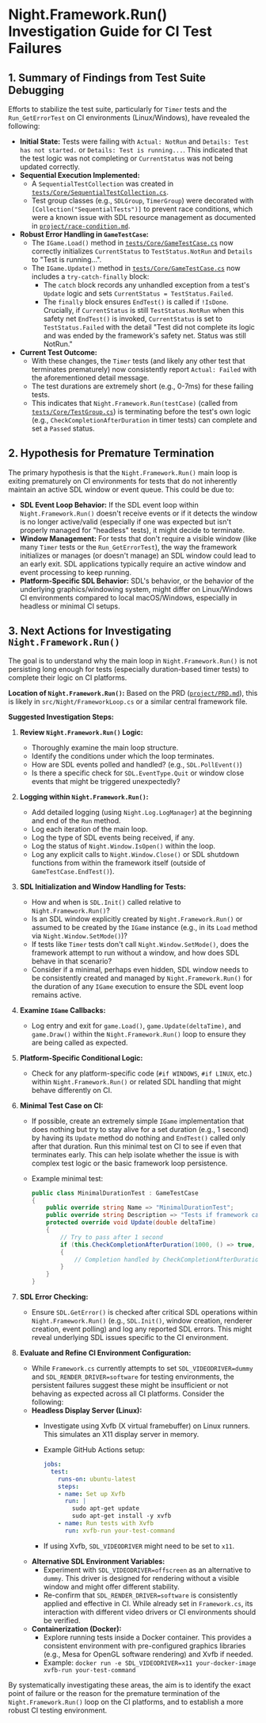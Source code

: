 # Night.Framework.Run() Investigation Guide for CI Test Failures

## 1. Summary of Findings from Test Suite Debugging

Efforts to stabilize the test suite, particularly for `Timer` tests and the `Run_GetErrorTest` on CI environments (Linux/Windows), have revealed the following:

- **Initial State:** Tests were failing with `Actual: NotRun` and `Details: Test has not started.` or `Details: Test is running...`. This indicated that the test logic was not completing or `CurrentStatus` was not being updated correctly.
- **Sequential Execution Implemented:**
  - A `SequentialTestCollection` was created in [`tests/Core/SequentialTestCollection.cs`](tests/Core/SequentialTestCollection.cs:1).
  - Test group classes (e.g., `SDLGroup`, `TimerGroup`) were decorated with `[Collection("SequentialTests")]` to prevent race conditions, which were a known issue with SDL resource management as documented in [`project/race-condition.md`](project/race-condition.md:1).
- **Robust Error Handling in `GameTestCase`:**
  - The `IGame.Load()` method in [`tests/Core/GameTestCase.cs`](tests/Core/GameTestCase.cs:81) now correctly initializes `CurrentStatus` to `TestStatus.NotRun` and `Details` to "Test is running...".
  - The `IGame.Update()` method in [`tests/Core/GameTestCase.cs`](tests/Core/GameTestCase.cs:99) now includes a `try-catch-finally` block:
    - The `catch` block records any unhandled exception from a test's `Update` logic and sets `CurrentStatus = TestStatus.Failed`.
    - The `finally` block ensures `EndTest()` is called if `!IsDone`. Crucially, if `CurrentStatus` is still `TestStatus.NotRun` when this safety net `EndTest()` is invoked, `CurrentStatus` is set to `TestStatus.Failed` with the detail "Test did not complete its logic and was ended by the framework's safety net. Status was still NotRun."
- **Current Test Outcome:**
  - With these changes, the `Timer` tests (and likely any other test that terminates prematurely) now consistently report `Actual: Failed` with the aforementioned detail message.
  - The test durations are extremely short (e.g., 0-7ms) for these failing tests.
  - This indicates that `Night.Framework.Run(testCase)` (called from [`tests/Core/TestGroup.cs`](tests/Core/TestGroup.cs:65)) is terminating before the test's own logic (e.g., `CheckCompletionAfterDuration` in timer tests) can complete and set a `Passed` status.

## 2. Hypothesis for Premature Termination

The primary hypothesis is that the `Night.Framework.Run()` main loop is exiting prematurely on CI environments for tests that do not inherently maintain an active SDL window or event queue. This could be due to:

- **SDL Event Loop Behavior:** If the SDL event loop within `Night.Framework.Run()` doesn't receive events or if it detects the window is no longer active/valid (especially if one was expected but isn't properly managed for "headless" tests), it might decide to terminate.
- **Window Management:** For tests that don't require a visible window (like many `Timer` tests or the `Run_GetErrorTest`), the way the framework initializes or manages (or doesn't manage) an SDL window could lead to an early exit. SDL applications typically require an active window and event processing to keep running.
- **Platform-Specific SDL Behavior:** SDL's behavior, or the behavior of the underlying graphics/windowing system, might differ on Linux/Windows CI environments compared to local macOS/Windows, especially in headless or minimal CI setups.

## 3. Next Actions for Investigating `Night.Framework.Run()`

The goal is to understand why the main loop in `Night.Framework.Run()` is not persisting long enough for tests (especially duration-based timer tests) to complete their logic on CI platforms.

**Location of `Night.Framework.Run()`:** Based on the PRD ([`project/PRD.md`](project/PRD.md:235)), this is likely in `src/Night/FrameworkLoop.cs` or a similar central framework file.

**Suggested Investigation Steps:**

1. **Review `Night.Framework.Run()` Logic:**
    - Thoroughly examine the main loop structure.
    - Identify the conditions under which the loop terminates.
    - How are SDL events polled and handled? (e.g., `SDL.PollEvent()`)
    - Is there a specific check for `SDL.EventType.Quit` or window close events that might be triggered unexpectedly?
2. **Logging within `Night.Framework.Run()`:**
    - Add detailed logging (using `Night.Log.LogManager`) at the beginning and end of the `Run` method.
    - Log each iteration of the main loop.
    - Log the type of SDL events being received, if any.
    - Log the status of `Night.Window.IsOpen()` within the loop.
    - Log any explicit calls to `Night.Window.Close()` or SDL shutdown functions from within the framework itself (outside of `GameTestCase.EndTest()`).
3. **SDL Initialization and Window Handling for Tests:**
    - How and when is `SDL.Init()` called relative to `Night.Framework.Run()`?
    - Is an SDL window explicitly created by `Night.Framework.Run()` or assumed to be created by the `IGame` instance (e.g., in its `Load` method via `Night.Window.SetMode()`)?
    - If tests like `Timer` tests don't call `Night.Window.SetMode()`, does the framework attempt to run without a window, and how does SDL behave in that scenario?
    - Consider if a minimal, perhaps even hidden, SDL window needs to be consistently created and managed by `Night.Framework.Run()` for the duration of any `IGame` execution to ensure the SDL event loop remains active.
4. **Examine `IGame` Callbacks:**
    - Log entry and exit for `game.Load()`, `game.Update(deltaTime)`, and `game.Draw()` within the `Night.Framework.Run()` loop to ensure they are being called as expected.
5. **Platform-Specific Conditional Logic:**
    - Check for any platform-specific code (`#if WINDOWS`, `#if LINUX`, etc.) within `Night.Framework.Run()` or related SDL handling that might behave differently on CI.
6. **Minimal Test Case on CI:**
    - If possible, create an extremely simple `IGame` implementation that does nothing but try to stay alive for a set duration (e.g., 1 second) by having its `Update` method do nothing and `EndTest()` called only after that duration. Run this minimal test on CI to see if even that terminates early. This can help isolate whether the issue is with complex test logic or the basic framework loop persistence.
    - Example minimal test:

        ```csharp
        public class MinimalDurationTest : GameTestCase
        {
            public override string Name => "MinimalDurationTest";
            public override string Description => "Tests if framework can run for a minimal duration.";
            protected override void Update(double deltaTime)
            {
                // Try to pass after 1 second
                if (this.CheckCompletionAfterDuration(1000, () => true, () => "Minimal duration passed."))
                {
                    // Completion handled by CheckCompletionAfterDuration
                }
            }
        }
        ```

7. **SDL Error Checking:**
    - Ensure `SDL.GetError()` is checked after critical SDL operations within `Night.Framework.Run()` (e.g., `SDL.Init()`, window creation, renderer creation, event polling) and log any reported SDL errors. This might reveal underlying SDL issues specific to the CI environment.
8. **Evaluate and Refine CI Environment Configuration:**
    - While `Framework.cs` currently attempts to set `SDL_VIDEODRIVER=dummy` and `SDL_RENDER_DRIVER=software` for testing environments, the persistent failures suggest these might be insufficient or not behaving as expected across all CI platforms. Consider the following:
    - **Headless Display Server (Linux):**
        - Investigate using Xvfb (X virtual framebuffer) on Linux runners. This simulates an X11 display server in memory.
        - Example GitHub Actions setup:

          ```yaml
          jobs:
            test:
              runs-on: ubuntu-latest
              steps:
              - name: Set up Xvfb
                run: |
                  sudo apt-get update
                  sudo apt-get install -y xvfb
              - name: Run tests with Xvfb
                run: xvfb-run your-test-command
          ```

        - If using Xvfb, `SDL_VIDEODRIVER` might need to be set to `x11`.
    - **Alternative SDL Environment Variables:**
        - Experiment with `SDL_VIDEODRIVER=offscreen` as an alternative to `dummy`. This driver is designed for rendering without a visible window and might offer different stability.
        - Re-confirm that `SDL_RENDER_DRIVER=software` is consistently applied and effective in CI. While already set in `Framework.cs`, its interaction with different video drivers or CI environments should be verified.
    - **Containerization (Docker):**
        - Explore running tests inside a Docker container. This provides a consistent environment with pre-configured graphics libraries (e.g., Mesa for OpenGL software rendering) and Xvfb if needed.
        - Example: `docker run -e SDL_VIDEODRIVER=x11 your-docker-image xvfb-run your-test-command`

By systematically investigating these areas, the aim is to identify the exact point of failure or the reason for the premature termination of the `Night.Framework.Run()` loop on the CI platforms, and to establish a more robust CI testing environment.
